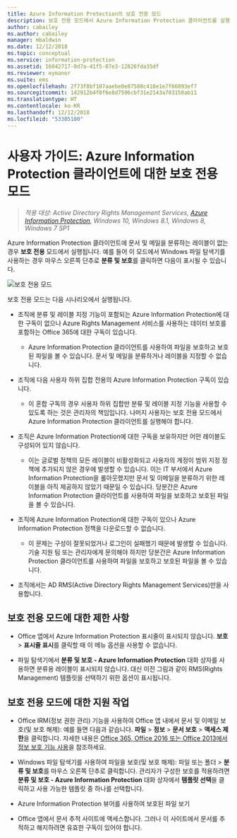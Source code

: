 ```yaml
---
title: Azure Information Protection의 보호 전용 모드
description: 보호 전용 모드에서 Azure Information Protection 클라이언트를 실행하는 사용자를 위한 정보입니다.
author: cabailey
ms.author: cabailey
manager: mbaldwin
ms.date: 12/12/2018
ms.topic: conceptual
ms.service: information-protection
ms.assetid: 16042717-0d7a-41f5-87e3-12826fda35df
ms.reviewer: eymanor
ms.suite: ems
ms.openlocfilehash: 2f73f8bf107aaebe0e87588c410e1e7f66093ef7
ms.sourcegitcommit: 1d2912b4f0f6e8d7596cbf31e2143a783158ab11
ms.translationtype: HT
ms.contentlocale: ko-KR
ms.lasthandoff: 12/12/2018
ms.locfileid: "53305100"
---
```

# <a name="user-guide-protection-only-mode-for-the-azure-information-protection-client"></a>사용자 가이드: Azure Information Protection 클라이언트에 대한 보호 전용 모드

>*적용 대상: Active Directory Rights Management Services, [Azure Information Protection](https://azure.microsoft.com/pricing/details/information-protection), Windows 10, Windows 8.1, Windows 8, Windows 7 SP1*


Azure Information Protection 클라이언트에 문서 및 메일을 분류하는 레이블이 없는 경우 **보호 전용** 모드에서 실행됩니다. 예를 들어 이 모드에서 Windows 파일 탐색기를 사용하는 경우 마우스 오른쪽 단추로 **분류 및 보호**를 클릭하면 다음이 표시될 수 있습니다.

![보호 전용 모드](../media/protection-only-mode.png)

보호 전용 모드는 다음 시나리오에서 실행됩니다.

- 조직에 분류 및 레이블 지정 기능이 포함되는 Azure Information Protection에 대한 구독이 없으나 Azure Rights Management 서비스를 사용하는 데이터 보호를 포함하는 Office 365에 대한 구독이 있습니다. 
    
    - Azure Information Protection 클라이언트를 사용하여 파일을 보호하고 보호된 파일을 볼 수 있습니다. 문서 및 메일을 분류하거나 레이블을 지정할 수 없습니다.

- 조직에 다음 사용자 하위 집합 전용의 Azure Information Protection 구독이 있습니다.
    
    - 이 혼합 구독의 경우 사용자 하위 집합만 분류 및 레이블 지정 기능을 사용할 수 있도록 하는 것은 관리자의 책임입니다. 나머지 사용자는 보호 전용 모드에서 Azure Information Protection 클라이언트를 실행해야 합니다. 

- 조직은 Azure Information Protection에 대한 구독을 보유하지만 어떤 레이블도 구성되어 있지 않습니다.
    
    - 이는 글로벌 정책의 모든 레이블이 비활성화되고 사용자의 계정이 범위 지정 정책에 추가되지 않은 경우에 발생할 수 있습니다. 이는 IT 부서에서 Azure Information Protection을 롤아웃했지만 문서 및 이메일을 분류하기 위한 레이블을 아직 제공하지 않았기 때문일 수 있습니다. 당분간은 Azure Information Protection 클라이언트를 사용하여 파일을 보호하고 보호된 파일을 볼 수 있습니다.

- 조직에 Azure Information Protection에 대한 구독이 있으나 Azure Information Protection 정책을 다운로드할 수 없습니다. 
    
    - 이 문제는 구성이 잘못되었거나 로그인이 실패했기 때문에 발생할 수 있습니다. 기술 지원 팀 또는 관리자에게 문의해야 하지만 당분간은 Azure Information Protection 클라이언트를 사용하여 파일을 보호하고 보호된 파일을 볼 수 있습니다.

- 조직에서는 AD RMS(Active Directory Rights Management Services)만을 사용합니다. 


## <a name="limitations-for-protection-only-mode"></a>보호 전용 모드에 대한 제한 사항

- Office 앱에서 Azure Information Protection 표시줄이 표시되지 않습니다. **보호** > **표시줄 표시**를 클릭할 때 이 메뉴 옵션을 사용할 수 없습니다.

- 파일 탐색기에서 **분류 및 보호 - Azure Information Protection** 대화 상자를 사용하면 분류용 레이블이 표시되지 않습니다. 대신 이전 그림과 같이 RMS(Rights Management) 템플릿을 선택하기 위한 옵션이 표시됩니다. 

## <a name="supported-tasks-for-protection-only-mode"></a>보호 전용 모드에 대한 지원 작업

- Office IRM(정보 권한 관리) 기능을 사용하여 Office 앱 내에서 문서 및 이메일 보호(및 보호 해제): 예를 들면 다음과 같습니다. **파일** > **정보** > **문서 보호** > **액세스 제한**을 클릭합니다. 자세한 내용은 [Office 365, Office 2016 또는 Office 2013에서 정보 보호 기능 사용](../help-users.md)을 참조하세요.

- Windows 파일 탐색기를 사용하여 파일을 보호(및 보호 해제): 파일 또는 폴더 > **분류 및 보호**를 마우스 오른쪽 단추로 클릭합니다. 관리자가 구성한 보호를 적용하려면 **분류 및 보호 - Azure Information Protection** 대화 상자에서 **템플릿 선택**을 클릭하고 사용 가능한 템플릿 중 하나를 선택합니다.

- Azure Information Protection 뷰어를 사용하여 보호된 파일 보기

- Office 앱에서 문서 추적 사이트에 액세스합니다. 그러나 이 사이트에서 문서를 추적하고 해지하려면 유효한 구독이 있어야 합니다.
  
